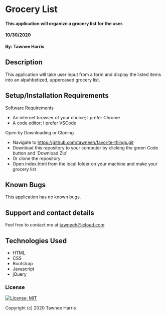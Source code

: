 # Grocery List

#### This application will organize a grocery list for the user. 

#### 10/30/2020

#### By: Tawnee Harris

## Description

This application will take user input from a form and display the listed items into an alpahbetized, uppercased grocery list. 

## Setup/Installation Requirements

Software Requirements
* An internet browser of your choice; I prefer Chrome
* A code editor; I prefer VSCode

Open by Downloading or Cloning
* Navigate to <https://github.com/tawneeh/favorite-things.git>
* Download this repository to your computer by clicking the green Code button and 'Download Zip'
* Or clone the repository
* Open Index.html from the local folder on your machine and make your grocery list

## Known Bugs

This application has no known bugs.

## Support and contact details

Feel free to contact me at <tawneeh@icloud.com>

## Technologies Used

* HTML
* CSS
* Bootstrap
* Javascript
* jQuery

### License

[![License: MIT](https://img.shields.io/badge/License-MIT-yellow.svg)](https://opensource.org/licenses/MIT)

Copyright (c) 2020 Tawnee Harris